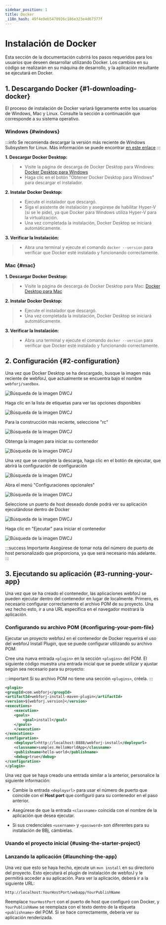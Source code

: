 ```yaml
---
sidebar_position: 1
title: Docker
_i18n_hash: 49f4e9eb5470926c186e323e4d67377f
---
```

# Instalación de Docker

Esta sección de la documentación cubrirá los pasos requeridos para los usuarios que deseen desarrollar utilizando Docker. Los cambios en su código se realizarán en su máquina de desarrollo, y la aplicación resultante se ejecutará en Docker.

## 1. Descargando Docker {#1-downloading-docker}

El proceso de instalación de Docker variará ligeramente entre los usuarios de Windows, Mac y Linux. Consulte la sección a continuación que corresponde a su sistema operativo.

### Windows {#windows}

:::info
Se recomienda descargar la versión más reciente de Windows Subsystem for Linux. Más información se puede encontrar [en este enlace](https://learn.microsoft.com/en-us/windows/wsl/install)
:::

**1. Descargar Docker Desktop:**
>- Visite la página de descarga de Docker Desktop para Windows: [Docker Desktop para Windows](https://www.docker.com/products/docker-desktop/)
>- Haga clic en el botón "Obtener Docker Desktop para Windows" para descargar el instalador.

**2. Instalar Docker Desktop:**
>- Ejecute el instalador que descargó.
>- Siga el asistente de instalación y asegúrese de habilitar Hyper-V (si se le pide), ya que Docker para Windows utiliza Hyper-V para la virtualización.
>- Una vez completada la instalación, Docker Desktop se iniciará automáticamente.

**3. Verificar la Instalación:**
>- Abra una terminal y ejecute el comando `docker --version` para verificar que Docker esté instalado y funcionando correctamente.

### Mac {#mac}

**1. Descargar Docker Desktop:**
>- Visite la página de descarga de Docker Desktop para Mac: [Docker Desktop para Mac](https://www.docker.com/products/docker-desktop/)

**2. Instalar Docker Desktop:**
>- Ejecute el instalador que descargó.
>- Una vez completada la instalación, Docker Desktop se iniciará automáticamente.

**3. Verificar la Instalación:**
>- Abra una terminal y ejecute el comando `docker --version` para verificar que Docker esté instalado y funcionando correctamente.

## 2. Configuración {#2-configuration}

Una vez que Docker Desktop se ha descargado, busque la imagen más reciente de webforJ, que actualmente se encuentra bajo el nombre `webforj/sandbox`.

![Búsqueda de la imagen DWCJ](/img/bbj-installation/docker/Step_1l.png#rounded-border)

Haga clic en la lista de etiquetas para ver las opciones disponibles

![Búsqueda de la imagen DWCJ](/img/bbj-installation/docker/Step_2l.png#rounded-border)

Para la construcción más reciente, seleccione "rc"

![Búsqueda de la imagen DWCJ](/img/bbj-installation/docker/Step_3l.png#rounded-border)

Obtenga la imagen para iniciar su contenedor

![Búsqueda de la imagen DWCJ](/img/bbj-installation/docker/Step_4l.png#rounded-border)

Una vez que se complete la descarga, haga clic en el botón de ejecutar, que abrirá la configuración de configuración

![Búsqueda de la imagen DWCJ](/img/bbj-installation/docker/Step_5l.png#rounded-border)

Abra el menú "Configuraciones opcionales"

![Búsqueda de la imagen DWCJ](/img/bbj-installation/docker/Step_6l.png#rounded-border)

Seleccione un puerto de host deseado donde podrá ver su aplicación ejecutándose dentro de Docker

![Búsqueda de la imagen DWCJ](/img/bbj-installation/docker/Step_7l.png#rounded-border)

Haga clic en "Ejecutar" para iniciar el contenedor

![Búsqueda de la imagen DWCJ](/img/bbj-installation/docker/Step_8l.png#rounded-border)

:::success Importante
Asegúrese de tomar nota del número de puerto de host personalizado que proporciona, ya que será necesario más adelante.
:::

## 3. Ejecutando su aplicación {#3-running-your-app}

Una vez que se ha creado el contenedor, las aplicaciones webforJ se pueden ejecutar dentro del contenedor en lugar de localmente. Primero, es necesario configurar correctamente el archivo POM de su proyecto. Una vez hecho esto, ir a una URL específica en el navegador mostrará la aplicación.

### Configurando su archivo POM {#configuring-your-pom-file}

Ejecutar un proyecto webforJ en el contenedor de Docker requerirá el uso del webforJ Install Plugin, que se puede configurar utilizando su archivo POM:

Cree una nueva entrada `<plugin>` en la sección `<plugins>` del POM. El siguiente código muestra una entrada inicial que se puede utilizar y ajustar según sea necesario para su proyecto:

:::important
Si su archivo POM no tiene una sección `<plugins>`, créela.
:::

```xml
<plugin>
<groupId>com.webforj</groupId>
<artifactId>webforj-install-maven-plugin</artifactId>
<version>${webforj.version}</version>
<executions>
    <execution>
    <goals>
        <goal>install</goal>
    </goals>
    </execution>
</executions>
<configuration>
    <deployurl>http://localhost:8888/webforj-install</deployurl>
    <classname>samples.HelloWorldApp</classname>
    <publishname>hello-world</publishname>
    <debug>true</debug>
</configuration>
</plugin>
```

Una vez que se haya creado una entrada similar a la anterior, personalice la siguiente información:

- Cambie la entrada `<deployurl>` para usar el número de puerto que coincide con el **Host port** que configuró para su contenedor en el paso anterior.

- Asegúrese de que la entrada `<classname>` coincida con el nombre de la aplicación que desea ejecutar.

- Si sus credenciales `<username>` y `<password>` son diferentes para su instalación de BBj, cámbielas.

### Usando el proyecto inicial {#using-the-starter-project}

<ComponentArchetype
project="bbj-hello-world"
/>

### Lanzando la aplicación {#launching-the-app}

Una vez que esto se haya hecho, ejecute un `mvn install` en su directorio del proyecto. Esto ejecutará el plugin de instalación de webforJ y le permitirá acceder a su aplicación. Para ver la aplicación, deberá ir a la siguiente URL:

`http://localhost:YourHostPort/webapp/YourPublishName`

Reemplace `YourHostPort` con el puerto de host que configuró con Docker, y `YourPublishName` se reemplaza con el texto dentro de la etiqueta `<publishname>` del POM. Si se hace correctamente, debería ver su aplicación renderizada.
